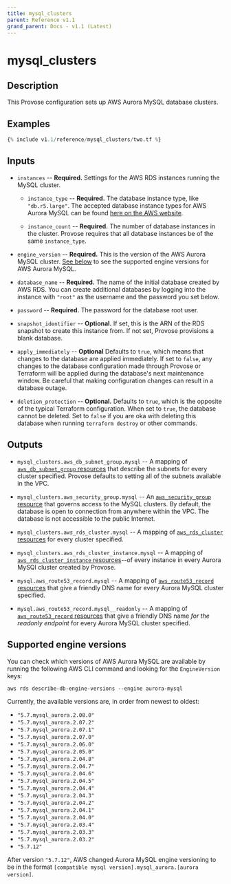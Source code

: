 ```yaml
---
title: mysql_clusters
parent: Reference v1.1
grand_parent: Docs - v1.1 (Latest)
---
```


# mysql_clusters

## Description

This Provose configuration sets up AWS Aurora MySQL database clusters.

## Examples

```terraform
{% include v1.1/reference/mysql_clusters/two.tf %}
```

## Inputs

- `instances` -- **Required.** Settings for the AWS RDS instances running the MySQL cluster.

  - `instance_type` -- **Required.** The database instance type, like `"db.r5.large"`. The accepted database instance types for AWS Aurora MySQL can be found [here on the AWS website](https://aws.amazon.com/rds/aurora/pricing/?pg=pr&loc=1).

  - `instance_count` -- **Required.** The number of database instances in the cluster. Provose requires that all database instances be of the same `instance_type`.

- `engine_version` -- **Required.** This is the version of the AWS Aurora MySQL cluster. [See below](#supported-engine-versions) to see the supported engine versions for AWS Aurora MySQL.

- `database_name` -- **Required.** The name of the initial database created by AWS RDS. You can create additional databases by logging into the instance with `"root"` as the username and the password you set below.

- `password` -- **Required.** The password for the database root user.

- `snapshot_identifier` -- **Optional.** If set, this is the ARN of the RDS snapshot to create this instance from. If not set, Provose provisions a blank database.

- `apply_immediately` -- **Optional** Defaults to `true`, which means that changes to the database are applied immediately. If set to `false`, any changes to the database configuration made through Provose or Terraform will be applied during the database's next maintenance window. Be careful that making configuration changes can result in a database outage.

- `deletion_protection` -- **Optional.** Defaults to `true`, which is the opposite of the typical Terraform configuration. When set to `true`, the database cannot be deleted. Set to `false` if you are oka with deleting this database when running `terraform destroy` or other commands.

## Outputs

- `mysql_clusters.aws_db_subnet_group.mysql` -- A mapping of [`aws_db_subnet_group` resources](https://www.terraform.io/docs/providers/aws/r/db_subnet_group.html) that describe the subnets for every cluster specified. Provose defaults to setting all of the subnets available in the VPC.

- `mysql_clusters.aws_security_group.mysql` -- An [`aws_security_group` resource](https://www.terraform.io/docs/providers/aws/r/security_group.html) that governs access to the MySQL clusters. By default, the database is open to connection from anywhere within the VPC. The database is not accessible to the public Internet.

- `mysql_clusters.aws_rds_cluster.mysql` -- A mapping of [`aws_rds_cluster` resources](https://www.terraform.io/docs/providers/aws/r/rds_cluster.html) for every cluster specified.

- `mysql_clusters.aws_rds_cluster_instance.mysql` -- A mapping of [`aws_rds_cluster_instance` resources](https://www.terraform.io/docs/providers/aws/r/rds_cluster_instance.html)--of every instance in every Aurora MySQl cluster created by Provose.

- `mysql.aws_route53_record.mysql` -- A mapping of [`aws_route53_record` resources](https://www.terraform.io/docs/providers/aws/r/route53_record.html) that give a friendly DNS name for every Aurora MySQL cluster specified.

- `mysql.aws_route53_record.mysql__readonly` -- A mapping of [`aws_route53_record` resources](https://www.terraform.io/docs/providers/aws/r/route53_record.html) that give a friendly DNS name _for the readonly endpoint_ for every Aurora MySQL cluster specified.

## Supported engine versions

You can check which versions of AWS Aurora MySQL are available by running the following AWS CLI command and looking for the `EngineVersion` keys:

```
aws rds describe-db-engine-versions --engine aurora-mysql
```

Currently, the available versions are, in order from newest to oldest:

- `"5.7.mysql_aurora.2.08.0"`
- `"5.7.mysql_aurora.2.07.2"`
- `"5.7.mysql_aurora.2.07.1"`
- `"5.7.mysql_aurora.2.07.0"`
- `"5.7.mysql_aurora.2.06.0"`
- `"5.7.mysql_aurora.2.05.0"`
- `"5.7.mysql_aurora.2.04.8"`
- `"5.7.mysql_aurora.2.04.7"`
- `"5.7.mysql_aurora.2.04.6"`
- `"5.7.mysql_aurora.2.04.5"`
- `"5.7.mysql_aurora.2.04.4"`
- `"5.7.mysql_aurora.2.04.3"`
- `"5.7.mysql_aurora.2.04.2"`
- `"5.7.mysql_aurora.2.04.1"`
- `"5.7.mysql_aurora.2.04.0"`
- `"5.7.mysql_aurora.2.03.4"`
- `"5.7.mysql_aurora.2.03.3"`
- `"5.7.mysql_aurora.2.03.2"`
- `"5.7.12"`

After version `"5.7.12"`, AWS changed Aurora MySQL engine versioning to be in the format `[compatible mysql version].mysql_aurora.[aurora version]`.
